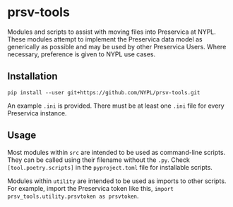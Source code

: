 # prsv-tools
Modules and scripts to assist with moving files into Preservica at NYPL.
These modules attempt to implement the Preservica data model as generically as possible and may be used by other Preservica Users.
Where necessary, preference is given to NYPL use cases.

## Installation

```
pip install --user git+https://github.com/NYPL/prsv-tools.git
```

An example `.ini` is provided.
There must be at least one `.ini` file for every Preservica instance.

## Usage

Most modules within `src` are intended to be used as command-line scripts.
They can be called using their filename without the `.py`.
Check `[tool.poetry.scripts]` in the `pyproject.toml` file for installable scripts.

Modules within `utility` are intended to be used as imports to other scripts.
For example, import the Preservica token like this, `import prsv_tools.utility.prsvtoken as prsvtoken`.
